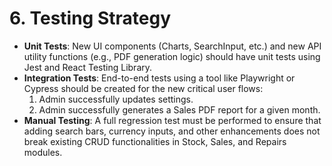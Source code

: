 # 6\. Testing Strategy

  - **Unit Tests**: New UI components (Charts, SearchInput, etc.) and new API utility functions (e.g., PDF generation logic) should have unit tests using Jest and React Testing Library.
  - **Integration Tests**: End-to-end tests using a tool like Playwright or Cypress should be created for the new critical user flows:
    1.  Admin successfully updates settings.
    2.  Admin successfully generates a Sales PDF report for a given month.
  - **Manual Testing**: A full regression test must be performed to ensure that adding search bars, currency inputs, and other enhancements does not break existing CRUD functionalities in Stock, Sales, and Repairs modules.